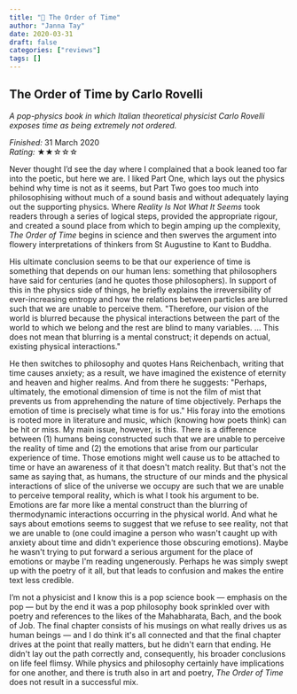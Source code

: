 ```yaml
---
title: "📕 The Order of Time"
author: "Janna Tay"
date: 2020-03-31
draft: false
categories: ["reviews"]
tags: []
---
```

## The Order of Time by Carlo Rovelli

*A pop-physics book in which Italian theoretical physicist Carlo Rovelli exposes time as being extremely not ordered.*

*Finished:* 31 March 2020  
*Rating:* ★★☆☆☆

Never thought I’d see the day where I complained that a book leaned too far into the poetic, but here we are. I liked Part One, which lays out the physics behind why time is not as it seems, but Part Two goes too much into philosophising without much of a sound basis and without adequately laying out the supporting physics. Where *Reality Is Not What It Seems* took readers through a series of logical steps, provided the appropriate rigour, and created a sound place from which to begin amping up the complexity, *The Order of Time* begins in science and then swerves the argument into flowery interpretations of thinkers from St Augustine to Kant to Buddha.

His ultimate conclusion seems to be that our experience of time is something that depends on our human lens: something that philosophers have said for centuries (and he quotes those philosophers). In support of this in the physics side of things, he briefly explains the irreversibility of ever-increasing entropy and how the relations between particles are blurred such that we are unable to perceive them. "Therefore, our vision of the world is blurred because the physical interactions between the part of the world to which we belong and the rest are blind to many variables. ... This does not mean that blurring is a mental construct; it depends on actual, existing physical interactions."

He then switches to philosophy and quotes Hans Reichenbach, writing that time causes anxiety; as a result, we have imagined the existence of eternity and heaven and higher realms. And from there he suggests: "Perhaps, ultimately, the emotional dimension of time is not the film of mist that prevents us from apprehending the nature of time objectively. Perhaps the emotion of time is precisely what time is for us." His foray into the emotions is rooted more in literature and music, which (knowing how poets think) can be hit or miss. My main issue, however, is this. There is a difference between (1) humans being constructed such that we are unable to perceive the reality of time and (2) the emotions that arise from our particular experience of time. Those emotions might well cause us to be attached to time or have an awareness of it that doesn't match reality. But that's not the same as saying that, as humans, the structure of our minds and the physical interactions of slice of the universe we occupy are such that we are unable to perceive temporal reality, which is what I took his argument to be. Emotions are far more like a mental construct than the blurring of thermodynamic interactions occurring in the physical world. And what he says about emotions seems to suggest that we refuse to see reality, not that we are unable to (one could imagine a person who wasn't caught up with anxiety about time and didn't experience those obscuring emotions). Maybe he wasn't trying to put forward a serious argument for the place of emotions or maybe I'm reading ungenerously. Perhaps he was simply swept up with the poetry of it all, but that leads to confusion and makes the entire text less credible.

I’m not a physicist and I know this is a pop science book — emphasis on the pop — but by the end it was a pop philosophy book sprinkled over with poetry and references to the likes of the Mahabharata, Bach, and the book of Job. The final chapter consists of his musings on what really drives us as human beings — and I do think it's all connected and that the final chapter drives at the point that really matters, but he didn't earn that ending. He didn't lay out the path correctly and, consequently, his broader conclusions on life feel flimsy. While physics and philosophy certainly have implications for one another, and there is truth also in art and poetry, *The Order of Time* does not result in a successful mix.
